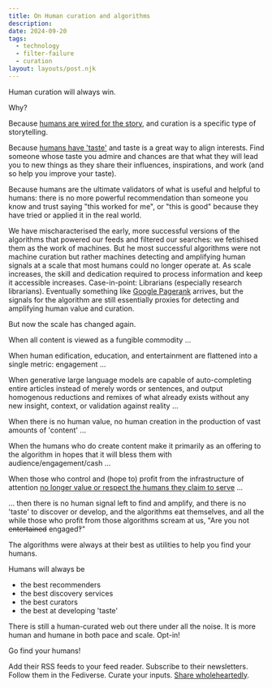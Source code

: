 ```yaml
---
title: On Human curation and algorithms
description: 
date: 2024-09-20
tags:
  - technology
  - filter-failure
  - curation
layout: layouts/post.njk
---
```


Human curation will always win.

Why?

Because [humans are wired for the story](https://www.bbc.com/culture/article/20180503-our-fiction-addiction-why-humans-need-stories), and curation is a specific type of storytelling.

Because [humans have 'taste'](https://www.goodreads.com/quotes/309485-nobody-tells-this-to-people-who-are-beginners-i-wish) and taste is a great way to align interests. Find someone whose taste you admire and chances are that what they will lead you to new things as they share their influences, inspirations, and work (and so help you improve your taste).

Because humans are the ultimate validators of what is useful and helpful to humans: there is no more powerful recommendation than someone you know and trust saying "this worked for me", or "this is good" because they have tried or applied it in the real world.

We have mischaracterised the early, more successful versions of the algorithms that powered our feeds and filtered our searches: we fetishised them as the work of machines. But he most successful algorithms were not machine curation but rather machines detecting and amplifying human signals at a scale that most humans could no longer operate at. As scale increases, the skill and dedication required to process information and keep it accessible increases. Case-in-point: Librarians (especially research librarians). Eventually something like [Google Pagerank](https://en.wikipedia.org/wiki/PageRank) arrives, but the signals for the algorithm are still essentially proxies for detecting and amplifying human value and curation.

But now the scale has changed again.

When all content is viewed as a fungible commodity ...

When human edification, education, and entertainment are flattened into a single metric: engagement ...

When generative large language models are capable of auto-completing entire articles instead of merely words or sentences, and output homogenous reductions and remixes of what already exists without any new insight, context, or validation against reality ...

When there is no human value, no human creation in the production of vast amounts of 'content' ...

When the humans who do create content make it primarily as an offering to the algorithm in hopes that it will bless them with audience/engagement/cash ...

When those who control and (hope to) profit from the infrastructure of attention [no longer value or respect the humans they claim to serve](https://pluralistic.net/2024/01/30/go-nuts-meine-kerle/#ich-bin-ein-bratapfel) ...

... then there is no human signal left to find and amplify, and there is no 'taste' to discover or develop, and the algorithms eat themselves, and all the while those who profit from those algorithms scream at us, "Are you not ~~entertained~~ engaged‽"

The algorithms were always at their best as utilities to help you find your humans.

Humans will always be
- the best recommenders
- the best discovery services
- the best curators
- the best at developing 'taste'

There is still a human-curated web out there under all the noise. It is more human and humane in both pace and scale. Opt-in!

Go find your humans!

Add their RSS feeds to your feed reader. Subscribe to their newsletters. Follow them in the Fediverse. Curate your inputs. [Share wholeheartedly](https://www.robinsloan.com/newsletters/golden-door/#energy).